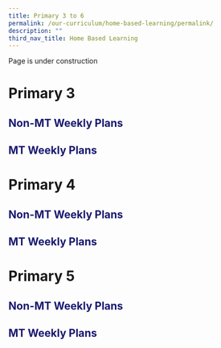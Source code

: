 ```yaml
---
title: Primary 3 to 6
permalink: /our-curriculum/home-based-learning/permalink/
description: ""
third_nav_title: Home Based Learning
---
```

Page is under construction

# Primary 3
<h2 style="color:midnightblue">Non-MT Weekly Plans</h2>
<h2 style="color:midnightblue">MT Weekly Plans</h2>

# Primary 4
<h2 style="color:midnightblue">Non-MT Weekly Plans</h2>
<h2 style="color:midnightblue">MT Weekly Plans</h2>

# Primary 5
<h2 style="color:midnightblue">Non-MT Weekly Plans</h2>
<h2 style="color:midnightblue">MT Weekly Plans</h2>